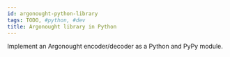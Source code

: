 ```yaml
---
id: argonought-python-library
tags: TODO, #python, #dev
title: Argonought library in Python
---
```


Implement an Argonought encoder/decoder as a Python and PyPy module.